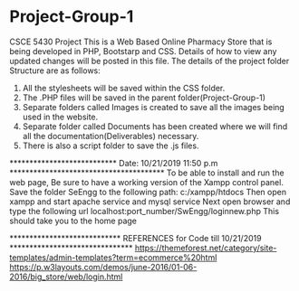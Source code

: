 # Project-Group-1
CSCE 5430 Project
This is a Web Based Online Pharmacy Store that is being developed in PHP, Bootstarp and CSS.
Details of how to view any updated changes will be posted in this file.
The details of the project folder Structure are as follows:
1. All the stylesheets will be saved within the CSS folder.
2. The .PHP files will be saved in the parent folder(Project-Group-1)
3. Separate folders called Images is created to save all the images being used in the website.
4. Separate folder called Documents has been created where we will find all the documentation(Deliverables) necessary.
5. There is also a script folder to save the .js files.


*************************** Date: 10/21/2019 11:50 p.m ***************************************
To be able to install and run the web page, Be sure to have a working version of the Xampp control panel. 
Save the folder SeEngg to the following path: c:/xampp/htdocs
Then open xampp and start apache service and mysql service
Next open browser and type the following url
localhost:port_number/SwEngg/loginnew.php
This should take you to the home page

**************************** REFERENCES for Code till 10/21/2019  *******************************
https://themeforest.net/category/site-templates/admin-templates?term=ecommerce%20html
https://p.w3layouts.com/demos/june-2016/01-06-2016/big_store/web/login.html

